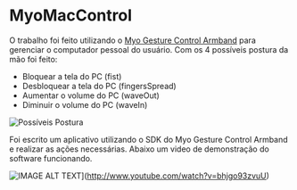 # MyoMacControl

O trabalho foi feito utilizando o [Myo Gesture Control Armband](https://www.myo.com) para gerenciar o computador pessoal do usuário. Com os 4 possíveis postura da mão foi feito: 
* Bloquear a tela do PC (fist)
* Desbloquear a tela do PC (fingersSpread)
* Aumentar o volume do PC (waveOut)
* Diminuir o volume do PC (waveIn)

![Possíveis Postura](http://i.imgur.com/vdkTqh7.png)

Foi escrito um aplicativo utilizando o SDK do Myo Gesture Control Armband e realizar as ações necessárias. Abaixo um video de demonstração do software funcionando. 

![IMAGE ALT TEXT](http://www.youtube.com/watch?v=bhjgo93zvuU/0.jpg)](http://www.youtube.com/watch?v=bhjgo93zvuU)
